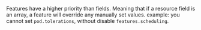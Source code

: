 
Features have a higher priority than fields. Meaning that if a resource field is an array, a feature will override any manually set values.
example: you cannot set `pod.tolerations`, without disable `features.scheduling`.

